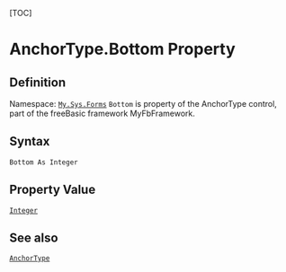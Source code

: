 [TOC]
# AnchorType.Bottom Property

## Definition
Namespace: [`My.Sys.Forms`](My.Sys.Forms.md)
`Bottom` is property of the AnchorType control, part of the freeBasic framework MyFbFramework.
## Syntax
```freeBasic
Bottom As Integer
```
## Property Value
[`Integer`]("https://www.freebasic.net/wiki/KeyPgInteger")
## See also
[`AnchorType`](AnchorType.md)
